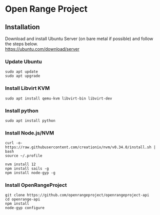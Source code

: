 # Open Range Project

## Installation
Download and install Ubuntu Server (on bare metal if possible) and follow the steps below.  
https://ubuntu.com/download/server  

### Update Ubuntu
`sudo apt update`    
`sudo apt upgrade`  

### Install Libvirt KVM
`sudo apt install qemu-kvm libvirt-bin libvirt-dev`  

### Install python
`sudo apt install python`  

### Install Node.js/NVM
`curl -o- https://raw.githubusercontent.com/creationix/nvm/v0.34.0/install.sh | bash`    
`source ~/.profile`  

`nvm install 12`  
`npm install sails -g`  
`npm install node-gyp -g`  

### Install OpenRangeProject
`git clone https://github.com/openrangeproject/openrangeproject-api`  
`cd openrange-api`  
`npm install`  
`node-gyp configure`  

